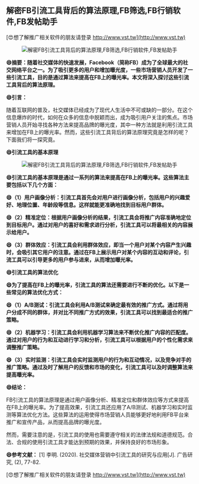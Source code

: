 ## **解密FB引流工具背后的算法原理,FB筛选,FB行销软件,FB发帖助手**

[😍想了解推广相关软件的朋友请登录 http://www.vst.tw](http://www.vst.tw)

 <center><img src="https://vst.tw/MP4/tuiguang/png/6.png" alt="解密FB引流工具背后的算法原理,FB筛选,FB行销软件,FB发帖助手"></center>

**😄摘要：随着社交媒体的快速发展，Facebook（简称FB）成为了全球最大的社交网络平台之一。为了吸引更多的用户和增加曝光度，一些市场营销人员开发了一些引流工具，目的是通过算法来提高在FB上的曝光率。本文将深入探讨这些引流工具背后的算法原理。**

**😄引言：**

随着互联网的普及，社交媒体已经成为了现代人生活中不可或缺的一部分。在这个信息爆炸的时代，如何在众多的信息中脱颖而出，成为吸引用户关注的焦点。市场营销人员开始寻找各种方法来提高品牌的曝光度，其中一种方法就是利用引流工具来增加在FB上的曝光率。然而，这些引流工具背后的算法原理究竟是怎样的呢？下面我们将一探究竟。

**😄引流工具的基本原理**

 <center><img src="https://vst.tw/MP4/tuiguang/png/8.png" alt="解密FB引流工具背后的算法原理,FB筛选,FB行销软件,FB发帖助手"></center>

**😄引流工具的基本原理是通过一系列的算法来提高在FB上的曝光率。这些算法主要包括以下几个方面：**

**😄（1）用户画像分析：引流工具首先会对用户进行画像分析，包括用户的兴趣爱好、地理位置、年龄段等信息。这样就能更准确地找到目标用户群体。**

**😄（2）精准定位：根据用户画像分析的结果，引流工具会将推广内容准确地定位到目标用户。通过对用户的喜好和需求进行分析，引流工具可以将最相关的内容展示给用户。**

**😄（3）群体效应：引流工具会利用群体效应，即当一个用户对某个内容产生兴趣时，会吸引其它用户的注意。通过在FB上展示用户对某个内容的互动和评论，引流工具可以引导更多的用户参与进来，从而增加曝光率。**

**😄引流工具的算法优化**

**😄为了提高在FB上的曝光率，引流工具的算法还需要进行不断的优化。以下是一些常见的算法优化方式：**

**😄（1）A/B测试：引流工具会利用A/B测试来确定最有效的推广方式。通过将用户分成不同的群体，并对比不同推广方式的效果，引流工具可以找到最适合的推广策略。**

**😄（2）机器学习：引流工具会利用机器学习算法来不断优化推广内容的匹配度。通过对用户的行为和互动进行学习和分析，引流工具可以根据用户的个性化需求来调整推广策略。**

**😄（3）实时监测：引流工具会实时监测用户的行为和互动情况，以及竞争对手的推广策略。通过及时了解用户的反馈和市场的变化，引流工具可以及时调整算法来提高曝光率。**

**😄结论：**

FB引流工具的算法原理是通过用户画像分析、精准定位和群体效应等方式来提高在FB上的曝光率。为了提高效果，引流工具还应用了A/B测试、机器学习和实时监测等算法优化方法。这些算法的运用使得市场营销人员能够更好地利用FB平台来推广和宣传产品，从而提高品牌的曝光度。

然而，需要注意的是，引流工具的使用也需要遵守相关的法律法规和道德规范。合法、合规的使用引流工具才能达到预期的效果，并保持良好的市场形象。

**😄参考文献：**
[1] 李明. (2020). 社交媒体营销中引流工具的研究与应用[J]. 广告研究, (2), 77-82.

[😍想了解推广相关软件的朋友请登录 http://www.vst.tw](http://www.vst.tw)



